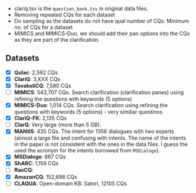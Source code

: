 - clariq.tsv is the `question_bank.tsv` in original data files.
- Removing repeated CQs for each dataset
- Do sampling as the datasets do not have qual number of CQs: Minimum no. of CQs for a dataset
- MIMICS and MIMICS-Duo, we should add their pan options into the CQs as they are part of the clarification.

## Datasets
- [X] __Qulac__: 2,592 CQs
- [X] __ClariQ__: 3,XXX CQs
- [X] __TavakoliCQ__: 7,580 CQs
- [ ] __MIMICS__: 543,707 CQs. Search clarification (clarification panes) using refining the questions with keywords (5 options)
- [X] __MIMICS-Duo__: 1,014 CQs. Search clarification using refining the questions with keywords (5 options) - very similiar questinos
- [X] __ClariQ-FK__: 2,135 CQs
- [ ] __ClarQ__: Very large (more than 5 GB).
- [X] __MANtIS__: 435 CQs. The intent for 1356 dialogues with two experts (almost a large file and confusing with intents. The name of the intents in the paper is not consistent with the ones in the data files. I guess the used the acronym for the intents borrowed from `MSDialoge`).
- [X] __MSDialoge__: 867 CQs
- [X] __ShARC__: 1,158 CQs
- [ ] __RaoCQ__: 
- [X] __AmazonCQ__: 152,698 CQs
- [ ] __CLAQUA__: Open-domain KB: Satori, 12105 CQs